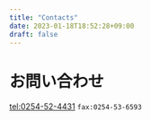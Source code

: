 ```yaml
---
title: "Contacts"
date: 2023-01-18T18:52:28+09:00
draft: false
---
```

# お問い合わせ
[tel:0254-52-4431](tel:0254524431 "to call")
`fax:0254-53-6593`
